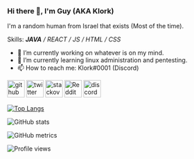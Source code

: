 ### Hi there 👋, I'm **Guy** (AKA Klork)
I'm a random human from Israel that exists (Most of the time).

Skills: _**JAVA** / REACT / JS / HTML / CSS_

- 🔭 I’m currently working on whatever is on my mind. 
- 🌱 I’m currently learning linux administration and pentesting. 
- 📫 How to reach me: Klork#0001 (Discord) 


[<img src='https://cdn.jsdelivr.net/npm/simple-icons@3.0.1/icons/github.svg' alt='github' height='40'>](https://github.com/ItsKlork)  [<img src='https://cdn.jsdelivr.net/npm/simple-icons@3.0.1/icons/twitter.svg' alt='twitter' height='40'>](https://twitter.com/itsklork)  [<img src='https://cdn.jsdelivr.net/npm/simple-icons@3.0.1/icons/stackoverflow.svg' alt='stackoverflow' height='40'>](https://stackoverflow.com/users/11231991)  [<img src='https://cdn.jsdelivr.net/npm/simple-icons@3.0.1/icons/reddit.svg' alt='Reddit' height='40'>](https://www.reddit.com/user/KlorkReddit)  [<img src='https://cdn.jsdelivr.net/npm/simple-icons@3.0.1/icons/discord.svg' alt='discord' height='40'>](https://discord.com/users/240838208068386817)  

[![Top Langs](https://github-readme-stats.vercel.app/api/top-langs/?username=ItsKlork)](https://github.com/anuraghazra/github-readme-stats)

![GitHub stats](https://github-readme-stats.vercel.app/api?username=ItsKlork&show_icons=true&count_private=true)  

![GitHub metrics](https://metrics.lecoq.io/ItsKlork)  

![Profile views](https://gpvc.arturio.dev/ItsKlork)  
